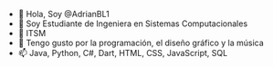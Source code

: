 - 👋 Hola, Soy @AdrianBL1
- 👀 Soy Estudiante de Ingeniera en Sistemas Computacionales
- 🌱 ITSM
- 💞️ Tengo gusto por la programación, el diseño gráfico y la música
- 📫 Java, Python, C#, Dart, HTML, CSS, JavaScript, SQL

<!---
AdrianBL1/AdrianBL1 is a ✨ special ✨ repository because its `README.md` (this file) appears on your GitHub profile.
You can click the Preview link to take a look at your changes.
--->
